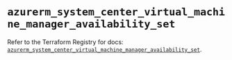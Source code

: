 # `azurerm_system_center_virtual_machine_manager_availability_set`

Refer to the Terraform Registry for docs: [`azurerm_system_center_virtual_machine_manager_availability_set`](https://registry.terraform.io/providers/hashicorp/azurerm/4.33.0/docs/resources/system_center_virtual_machine_manager_availability_set).
